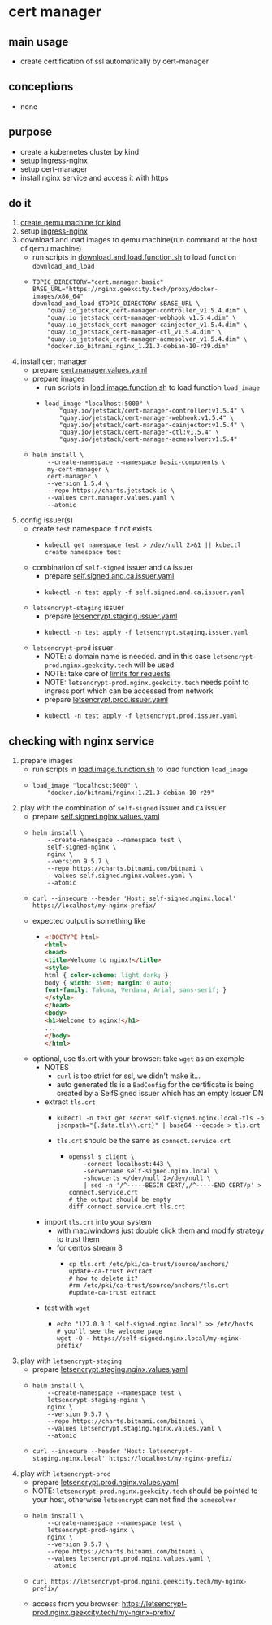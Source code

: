 # cert manager

## main usage

* create certification of ssl automatically by cert-manager

## conceptions

* none

## purpose

* create a kubernetes cluster by kind
* setup ingress-nginx
* setup cert-manager
* install nginx service and access it with https

## do it

1. [create qemu machine for kind](../create.qemu.machine.for.kind.md)
2. setup [ingress-nginx](ingress.nginx.md)
3. download and load images to qemu machine(run command at the host of qemu machine)
    * run scripts
      in [download.and.load.function.sh](../resources/create.qemu.machine.for.kind/download.and.load.function.sh.md) to
      load function `download_and_load`
    * ```shell
      TOPIC_DIRECTORY="cert.manager.basic"
      BASE_URL="https://nginx.geekcity.tech/proxy/docker-images/x86_64"
      download_and_load $TOPIC_DIRECTORY $BASE_URL \
          "quay.io_jetstack_cert-manager-controller_v1.5.4.dim" \
          "quay.io_jetstack_cert-manager-webhook_v1.5.4.dim" \
          "quay.io_jetstack_cert-manager-cainjector_v1.5.4.dim" \
          "quay.io_jetstack_cert-manager-ctl_v1.5.4.dim" \
          "quay.io_jetstack_cert-manager-acmesolver_v1.5.4.dim" \
          "docker.io_bitnami_nginx_1.21.3-debian-10-r29.dim"
      ```
4. install cert manager
    * prepare [cert.manager.values.yaml](resources/cert.manager/cert.manager.values.yaml.md)
    * prepare images
        + run scripts in [load.image.function.sh](../resources/load.image.function.sh.md) to load function `load_image`
        + ```shell
          load_image "localhost:5000" \
              "quay.io/jetstack/cert-manager-controller:v1.5.4" \
              "quay.io/jetstack/cert-manager-webhook:v1.5.4" \
              "quay.io/jetstack/cert-manager-cainjector:v1.5.4" \
              "quay.io/jetstack/cert-manager-ctl:v1.5.4" \
              "quay.io/jetstack/cert-manager-acmesolver:v1.5.4"
          ```
    * ```shell
      helm install \
          --create-namespace --namespace basic-components \
          my-cert-manager \
          cert-manager \
          --version 1.5.4 \
          --repo https://charts.jetstack.io \
          --values cert.manager.values.yaml \
          --atomic
      ```
5. config issuer(s)
    * create `test` namespace if not exists
        + ```shell
          kubectl get namespace test > /dev/null 2>&1 || kubectl create namespace test
          ```
    * combination of `self-signed` issuer and `CA` issuer
        + prepare [self.signed.and.ca.issuer.yaml](resources/cert.manager/self.signed.and.ca.issuer.yaml.md)
        + ```shell
          kubectl -n test apply -f self.signed.and.ca.issuer.yaml
          ```
    * `letsencrypt-staging` issuer
        + prepare [letsencrypt.staging.issuer.yaml](resources/cert.manager/letsencrypt.staging.issuer.yaml.md)
        + ```shell
          kubectl -n test apply -f letsencrypt.staging.issuer.yaml
          ```
    * `letsencrypt-prod` issuer
        + NOTE: a domain name is needed. and in this case `letsencrypt-prod.nginx.geekcity.tech` will be used
        + NOTE: take care of [limits for requests](https://letsencrypt.org/docs/rate-limits/)
        + NOTE: `letsencrypt-prod.nginx.geekcity.tech` needs point to ingress port which can be accessed from network
        + prepare [letsencrypt.prod.issuer.yaml](resources/cert.manager/letsencrypt.prod.issuer.yaml.md)
        + ```shell
          kubectl -n test apply -f letsencrypt.prod.issuer.yaml
          ```

## checking with nginx service

1. prepare images
    * run scripts in [load.image.function.sh](../resources/load.image.function.sh.md) to load function `load_image`
    * ```shell
      load_image "localhost:5000" \
          "docker.io/bitnami/nginx:1.21.3-debian-10-r29"
      ```
2. play with the combination of `self-signed` issuer and `CA` issuer
    + prepare [self.signed.nginx.values.yaml](resources/cert.manager/self.signed.nginx.values.yaml.md)
    + ```shell
      helm install \
          --create-namespace --namespace test \
          self-signed-nginx \
          nginx \
          --version 9.5.7 \
          --repo https://charts.bitnami.com/bitnami \
          --values self.signed.nginx.values.yaml \
          --atomic
      ```
    + ```shell
      curl --insecure --header 'Host: self-signed.nginx.local' https://localhost/my-nginx-prefix/
      ```
    + expected output is something like
        * ```html
          <!DOCTYPE html>
          <html>
          <head>
          <title>Welcome to nginx!</title>
          <style>
          html { color-scheme: light dark; }
          body { width: 35em; margin: 0 auto;
          font-family: Tahoma, Verdana, Arial, sans-serif; }
          </style>
          </head>
          <body>
          <h1>Welcome to nginx!</h1>
          ...
          </body>
          </html>
          ```
    + optional, use tls.crt with your browser: take `wget` as an example
        * NOTES
            + `curl` is too strict for ssl, we didn't make it...
            + auto generated tls is a `BadConfig` for the certificate is being created by a SelfSigned issuer which has
              an empty Issuer DN
        * extract `tls.crt`
            + ```shell
              kubectl -n test get secret self-signed.nginx.local-tls -o jsonpath="{.data.tls\\.crt}" | base64 --decode > tls.crt
              ```
            + `tls.crt` should be the same as `connect.service.crt`
                * ```shell
                  openssl s_client \
                      -connect localhost:443 \
                      -servername self-signed.nginx.local \
                      -showcerts </dev/null 2>/dev/null \
                      | sed -n '/^-----BEGIN CERT/,/^-----END CERT/p' > connect.service.crt
                  # the output should be empty
                  diff connect.service.crt tls.crt
                  ```
        * import `tls.crt` into your system
            + with mac/windows just double click them and modify strategy to trust them
            + for centos stream 8
                * ```shell
                  cp tls.crt /etc/pki/ca-trust/source/anchors/
                  update-ca-trust extract
                  # how to delete it?
                  #rm /etc/pki/ca-trust/source/anchors/tls.crt
                  #update-ca-trust extract
                  ```
        * test with `wget`
            + ```shell
              echo "127.0.0.1 self-signed.nginx.local" >> /etc/hosts
              # you'll see the welcome page
              wget -O - https://self-signed.nginx.local/my-nginx-prefix/
              ```
3. play with `letsencrypt-staging`
    + prepare [letsencrypt.staging.nginx.values.yaml](resources/cert.manager/letsencrypt.staging.nginx.values.yaml.md)
    + ```shell
      helm install \
          --create-namespace --namespace test \
          letsencrypt-staging-nginx \
          nginx \
          --version 9.5.7 \
          --repo https://charts.bitnami.com/bitnami \
          --values letsencrypt.staging.nginx.values.yaml \
          --atomic
      ```
    + ```shell
      curl --insecure --header 'Host: letsencrypt-staging.nginx.local' https://localhost/my-nginx-prefix/
      ```
4. play with `letsencrypt-prod`
    + prepare [letsencrypt.prod.nginx.values.yaml](resources/cert.manager/letsencrypt.prod.nginx.values.yaml.md)
    + NOTE: `letsencrypt-prod.nginx.geekcity.tech` should be pointed to your host, otherwise `letsencrypt` can not find
      the `acmesolver`
    + ```shell
      helm install \
          --create-namespace --namespace test \
          letsencrypt-prod-nginx \
          nginx \
          --version 9.5.7 \
          --repo https://charts.bitnami.com/bitnami \
          --values letsencrypt.prod.nginx.values.yaml \
          --atomic
      ```
    + ```shell
      curl https://letsencrypt-prod.nginx.geekcity.tech/my-nginx-prefix/
      ```
    + access from you browser: https://letsencrypt-prod.nginx.geekcity.tech/my-nginx-prefix/

